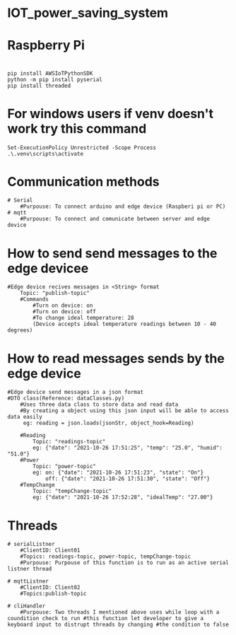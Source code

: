 # IOT_power_saving_system

# Raspberry Pi

#
    pip install AWSIoTPythonSDK
    python -m pip install pyserial
    pip install threaded

# For windows users if venv doesn't work try this command
    Set-ExecutionPolicy Unrestricted -Scope Process
    .\.venv\scripts\activate

# Communication methods
    # Serial
        #Purpouse: To connect arduino and edge device (Raspberi pi or PC)
    # mqtt
        #Purpouse: To connect and comunicate between server and edge device

# How to send send messages to the edge devicee
    #Edge device recives messages in <String> format
        Topic: "publish-topic"
        #Commands
            #Turn on device: on
            #Turn on device: off
            #To change ideal temperature: 28
            (Device accepts ideal temperature readings between 10 - 40 degrees)

# How to read messages sends by the edge device
    #Edge device send messages in a json format
    #DTO class(Reference: dataClasses.py)
        #Uses three data class to store data and read data
        #By creating a object using this json input will be able to access data easily
         eg: reading = json.loads(jsonStr, object_hook=Reading)

        #Reading
            Topic: "readings-topic"
            eg: {"date": "2021-10-26 17:51:25", "temp": "25.0", "humid": "51.0"}
        #Power
            Topic: "power-topic"
            eg: on: {"date": "2021-10-26 17:51:23", "state": "On"}
                off: {"date": "2021-10-26 17:51:30", "state": "Off"}
        #TempChange
            Topic: "tempChange-topic"
            eg: {"date": "2021-10-26 17:52:28", "idealTemp": "27.00"}


# Threads
    # serialListner
        #ClientID: Client01
        #Topics: readings-topic, power-topic, tempChange-topic
        #Purpouse: Purpouse of this function is to run as an active serial listner thread

    # mqttListner
        #ClientID: Client02
        #Topics:publish-topic

    # cliHandler
        #Purpouse: Two threads I mentioned above uses while loop with a coundition check to run #this function let developer to give a keyboard input to distrupt threads by changing #the condition to false